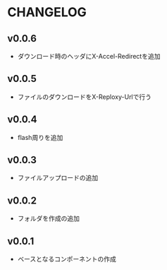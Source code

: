 # CHANGELOG

## v0.0.6
- ダウンロード時のヘッダにX-Accel-Redirectを追加

## v0.0.5
- ファイルのダウンロードをX-Reploxy-Urlで行う

## v0.0.4
- flash周りを追加

## v0.0.3
- ファイルアップロードの追加

## v0.0.2
- フォルダを作成の追加

## v0.0.1
- ベースとなるコンポーネントの作成
